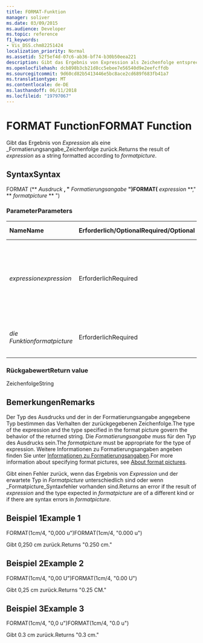 ```yaml
---
title: FORMAT-Funktion
manager: soliver
ms.date: 03/09/2015
ms.audience: Developer
ms.topic: reference
f1_keywords:
- Vis_DSS.chm82251424
localization_priority: Normal
ms.assetid: 52f5ef4d-07c6-ab36-bf74-b30b50eea221
description: Gibt das Ergebnis von Expression als Zeichenfolge entsprechend der Formatierungsangabe formatiert.
ms.openlocfilehash: dcb898b3cb21d8cc5ebee7e56540d9e2eefcffdb
ms.sourcegitcommit: 9d60cd82b5413446e5bc8ace2cd689f683fb41a7
ms.translationtype: MT
ms.contentlocale: de-DE
ms.lasthandoff: 06/11/2018
ms.locfileid: "19797067"
---
```

# <a name="format-function"></a><span data-ttu-id="e98b6-103">FORMAT Function</span><span class="sxs-lookup"><span data-stu-id="e98b6-103">FORMAT Function</span></span>

<span data-ttu-id="e98b6-104">Gibt das Ergebnis von _Expression_ als eine _Formatierungsangabe_Zeichenfolge zurück.</span><span class="sxs-lookup"><span data-stu-id="e98b6-104">Returns the result of  _expression_ as a string formatted according to  _formatpicture_.</span></span>
  
## <a name="syntax"></a><span data-ttu-id="e98b6-105">Syntax</span><span class="sxs-lookup"><span data-stu-id="e98b6-105">Syntax</span></span>

<span data-ttu-id="e98b6-106">FORMAT (** *Ausdruck* **, "** *Formatierungsangabe* **")</span><span class="sxs-lookup"><span data-stu-id="e98b6-106">FORMAT(** *expression* **," ** *formatpicture* ** ")</span></span> 
  
### <a name="parameters"></a><span data-ttu-id="e98b6-107">Parameter</span><span class="sxs-lookup"><span data-stu-id="e98b6-107">Parameters</span></span>

|<span data-ttu-id="e98b6-108">**Name**</span><span class="sxs-lookup"><span data-stu-id="e98b6-108">**Name**</span></span>|<span data-ttu-id="e98b6-109">**Erforderlich/Optional**</span><span class="sxs-lookup"><span data-stu-id="e98b6-109">**Required/Optional**</span></span>|<span data-ttu-id="e98b6-110">**Datentyp**</span><span class="sxs-lookup"><span data-stu-id="e98b6-110">**Data Type**</span></span>|<span data-ttu-id="e98b6-111">**Beschreibung**</span><span class="sxs-lookup"><span data-stu-id="e98b6-111">**Description**</span></span>|
|:-----|:-----|:-----|:-----|
| <span data-ttu-id="e98b6-112">_expression_</span><span class="sxs-lookup"><span data-stu-id="e98b6-112">_expression_</span></span> <br/> |<span data-ttu-id="e98b6-113">Erforderlich</span><span class="sxs-lookup"><span data-stu-id="e98b6-113">Required</span></span>  <br/> |<span data-ttu-id="e98b6-114">**String**</span><span class="sxs-lookup"><span data-stu-id="e98b6-114">**String**</span></span> <br/> |<span data-ttu-id="e98b6-115">Eine Kombination aus Konstanten, Operatoren, Funktionen und Bezügen auf ShapeSheet-Zellen, die einen Wert ergeben.</span><span class="sxs-lookup"><span data-stu-id="e98b6-115">A combination of constants, operators, functions, and references to ShapeSheet cells that results in a value.</span></span>  <br/> |
| <span data-ttu-id="e98b6-116">_die Funktion_</span><span class="sxs-lookup"><span data-stu-id="e98b6-116">_formatpicture_</span></span> <br/> |<span data-ttu-id="e98b6-117">Erforderlich</span><span class="sxs-lookup"><span data-stu-id="e98b6-117">Required</span></span>  <br/> |<span data-ttu-id="e98b6-118">**String**</span><span class="sxs-lookup"><span data-stu-id="e98b6-118">**String**</span></span> <br/> |<span data-ttu-id="e98b6-119">Die Formatierungsangabe zum Formatieren der Zeichenfolge.</span><span class="sxs-lookup"><span data-stu-id="e98b6-119">The format picture used to fomat the string.</span></span>  <br/> |
   
### <a name="return-value"></a><span data-ttu-id="e98b6-120">Rückgabewert</span><span class="sxs-lookup"><span data-stu-id="e98b6-120">Return value</span></span>

<span data-ttu-id="e98b6-121">Zeichenfolge</span><span class="sxs-lookup"><span data-stu-id="e98b6-121">String</span></span>
  
## <a name="remarks"></a><span data-ttu-id="e98b6-122">Bemerkungen</span><span class="sxs-lookup"><span data-stu-id="e98b6-122">Remarks</span></span>

<span data-ttu-id="e98b6-123">Der Typ des Ausdrucks und der in der Formatierungsangabe angegebene Typ bestimmen das Verhalten der zurückgegebenen Zeichenfolge.</span><span class="sxs-lookup"><span data-stu-id="e98b6-123">The type of the expression and the type specified in the format picture govern the behavior of the returned string.</span></span> <span data-ttu-id="e98b6-124">Die _Formatierungsangabe_ muss für den Typ des Ausdrucks sein.</span><span class="sxs-lookup"><span data-stu-id="e98b6-124">The  _formatpicture_ must be appropriate for the type of expression.</span></span> <span data-ttu-id="e98b6-125">Weitere Informationen zu Formatierungsangaben angeben finden Sie unter [Informationen zu Formatierungsangaben](about-format-pictures.md).</span><span class="sxs-lookup"><span data-stu-id="e98b6-125">For more information about specifying format pictures, see [About format pictures](about-format-pictures.md).</span></span>
  
<span data-ttu-id="e98b6-126">Gibt einen Fehler zurück, wenn das Ergebnis von _Expression_ und der erwartete Typ in _Formatpicture_ unterschiedlich sind oder wenn _Formatpicture_Syntaxfehler vorhanden sind.</span><span class="sxs-lookup"><span data-stu-id="e98b6-126">Returns an error if the result of  _expression_ and the type expected in  _formatpicture_ are of a different kind or if there are syntax errors in  _formatpicture_.</span></span>
  
## <a name="example-1"></a><span data-ttu-id="e98b6-127">Beispiel 1</span><span class="sxs-lookup"><span data-stu-id="e98b6-127">Example 1</span></span>

<span data-ttu-id="e98b6-128">FORMAT(1cm/4, "0,000 u")</span><span class="sxs-lookup"><span data-stu-id="e98b6-128">FORMAT(1cm/4, "0.000 u")</span></span>
  
<span data-ttu-id="e98b6-129">Gibt 0,250 cm zurück.</span><span class="sxs-lookup"><span data-stu-id="e98b6-129">Returns "0.250 cm."</span></span>
  
## <a name="example-2"></a><span data-ttu-id="e98b6-130">Beispiel 2</span><span class="sxs-lookup"><span data-stu-id="e98b6-130">Example 2</span></span>

<span data-ttu-id="e98b6-131">FORMAT(1cm/4, "0,00 U")</span><span class="sxs-lookup"><span data-stu-id="e98b6-131">FORMAT(1cm/4, "0.00 U")</span></span>
  
<span data-ttu-id="e98b6-132">Gibt 0,25 cm zurück.</span><span class="sxs-lookup"><span data-stu-id="e98b6-132">Returns "0.25 CM."</span></span>
  
## <a name="example-3"></a><span data-ttu-id="e98b6-133">Beispiel 3</span><span class="sxs-lookup"><span data-stu-id="e98b6-133">Example 3</span></span>

<span data-ttu-id="e98b6-134">FORMAT(1cm/4, "0,0 u")</span><span class="sxs-lookup"><span data-stu-id="e98b6-134">FORMAT(1cm/4, "0.0 u")</span></span>
  
<span data-ttu-id="e98b6-135">Gibt 0.3 cm zurück.</span><span class="sxs-lookup"><span data-stu-id="e98b6-135">Returns "0.3 cm."</span></span>
  

